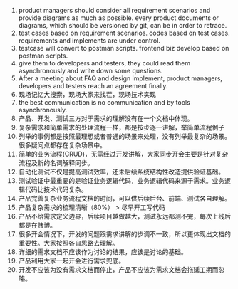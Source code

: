 1. product managers should consider all requirement scenarios and provide diagrams as much as possible. every product documents or diagrams, which should be versioned by git, can be in order to retrace.
2. test cases based on requirement scenarios. codes based on test cases. requirements and implements are under control.
3. testcase will convert to postman scripts. frontend biz develop based on postman scripts.
4. give them to developers and testers, they could read them asynchronously and write down some questions.
5. After a meeting about FAQ and design implement, product managers, developers and testers reach an agreement finally.
6. 现场记忆大搜索，现场大家来找茬，现场技术实现
7. the best communication is no communication and by tools asynchronously.
8. 产品、开发、测试三方对于需求的理解没有在一个文档中体现。
9. 复杂需求和简单需求的处理流程一样，都是按步逐一讲解，举简单流程例子
10. 列举的事例都是按照最理想或者普通的场景来处理，没有列举最复杂的场景。很多疑问点都存在复杂场景中。
11. 简单的业务流程(CRUD)，无需经过开发讲解，大家同步开会主要是针对复杂流程及新的名词解释同步。
12. 自动化测试不仅是提高测试效率，还未后续系统结构性改造提供验证基础。
13. 测试验证中最重要的是验证业务逻辑代码，业务逻辑代码来源于需求。业务逻辑代码比技术代码复杂。
14. 产品完善复杂业务流程文档的时间，可以供后续后台、前端、测试各自理解。
15. 产品复杂需求的梳理清晰（80%） > 尽早开工写代码
16. 产品不给需求定义边界，后续项目越做越大，测试永远都测不完，每次上线后都是在赌博。
17. 很多开会情况下，开发的问题跟需求讲解的步调不一致，所以更体现出文档的重要性。大家按照各自思路去理解。
18. 详细的需求文档不应该作为讨论的结果，应该是讨论的基础。
19. 产品利用大家一起开会进行需求兜底。
20. 开发不应该为没有需求文档而停止，产品不应该为需求文档会拖延工期而忽略。
